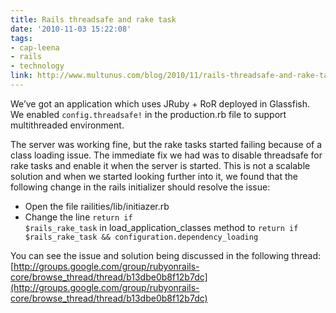 ```yaml
---
title: Rails threadsafe and rake task
date: '2010-11-03 15:22:08'
tags:
- cap-leena
- rails
- technology
link: http://www.multunus.com/blog/2010/11/rails-threadsafe-and-rake-task/
---
```


We’ve got an application which uses JRuby + RoR deployed in Glassfish. We enabled `config.threadsafe!` in the production.rb file to support multithreaded environment.

The server was working fine, but the rake tasks started failing because of a class loading issue. The immediate fix we had was to disable threadsafe for rake tasks and enable it when the server is started. This is not a scalable solution and when we started looking further into it, we found that the following change in the rails initializer should resolve the issue:

- Open the file railities/lib/initiazer.rb
- Change the line `return if $rails_rake_task` in load_application_classes method to `return if $rails_rake_task && configuration.dependency_loading`

You can see the issue and solution being discussed in the following thread:
[http://groups.google.com/group/rubyonrails-core/browse_thread/thread/b13dbe0b8f12b7dc](http://groups.google.com/group/rubyonrails-core/browse_thread/thread/b13dbe0b8f12b7dc)
